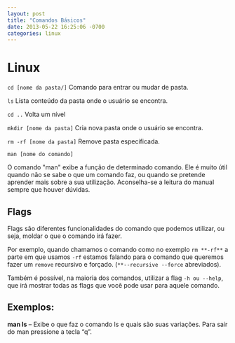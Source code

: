 ```yaml
---
layout: post
title: "Comandos Básicos"
date: 2013-05-22 16:25:06 -0700
categories: linux
---
```


# Linux

`cd [nome da pasta/]`
Comando para entrar ou mudar de pasta.

`ls`
Lista conteúdo da pasta onde o usuário se encontra.

`cd ..`
Volta um nível

`mkdir [nome da pasta]`
Cria nova pasta onde o usuário se encontra.

`rm -rf [nome da pasta]`
Remove pasta especificada. 

`man [nome do comando]`

O comando "man" exibe a função de determinado comando. Ele é muito útil quando não se sabe o que um comando faz, ou quando se pretende aprender mais sobre a sua utilização. Aconselha-se a leitura do manual sempre que houver dúvidas.

## Flags

Flags são diferentes funcionalidades do comando que podemos utilizar, ou seja, moldar o que o comando irá fazer.

Por exemplo, quando chamamos o comando como no exemplo `rm **-rf**` a parte em que usamos `-rf` estamos falando para o comando que queremos fazer um `remove` recursivo e forçado. (`**--recursive --force` abreviados). 

Também é possível, na maioria dos comandos, utilizar a flag `-h ou --help`, que irá mostrar todas as flags que você pode usar para aquele comando.

## Exemplos:
**man ls** – Exibe o que faz o comando ls e quais são suas variações.
Para sair do man pressione a tecla “q”.
					


